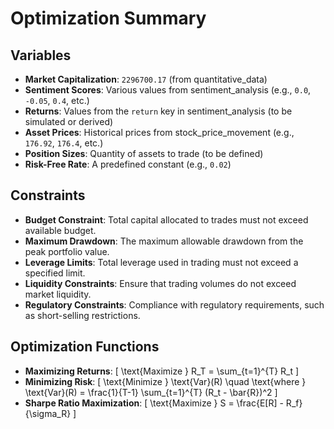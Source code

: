 # Optimization Summary

## Variables
- **Market Capitalization**: `2296700.17` (from quantitative_data)
- **Sentiment Scores**: Various values from sentiment_analysis (e.g., `0.0`, `-0.05`, `0.4`, etc.)
- **Returns**: Values from the `return` key in sentiment_analysis (to be simulated or derived)
- **Asset Prices**: Historical prices from stock_price_movement (e.g., `176.92`, `176.4`, etc.)
- **Position Sizes**: Quantity of assets to trade (to be defined)
- **Risk-Free Rate**: A predefined constant (e.g., `0.02`)

## Constraints
- **Budget Constraint**: Total capital allocated to trades must not exceed available budget.
- **Maximum Drawdown**: The maximum allowable drawdown from the peak portfolio value.
- **Leverage Limits**: Total leverage used in trading must not exceed a specified limit.
- **Liquidity Constraints**: Ensure that trading volumes do not exceed market liquidity.
- **Regulatory Constraints**: Compliance with regulatory requirements, such as short-selling restrictions.

## Optimization Functions
- **Maximizing Returns**: 
  \[
  \text{Maximize } R_T = \sum_{t=1}^{T} R_t
  \]
- **Minimizing Risk**: 
  \[
  \text{Minimize } \text{Var}(R) \quad \text{where } \text{Var}(R) = \frac{1}{T-1} \sum_{t=1}^{T} (R_t - \bar{R})^2
  \]
- **Sharpe Ratio Maximization**: 
  \[
  \text{Maximize } S = \frac{E[R] - R_f}{\sigma_R}
  \]
